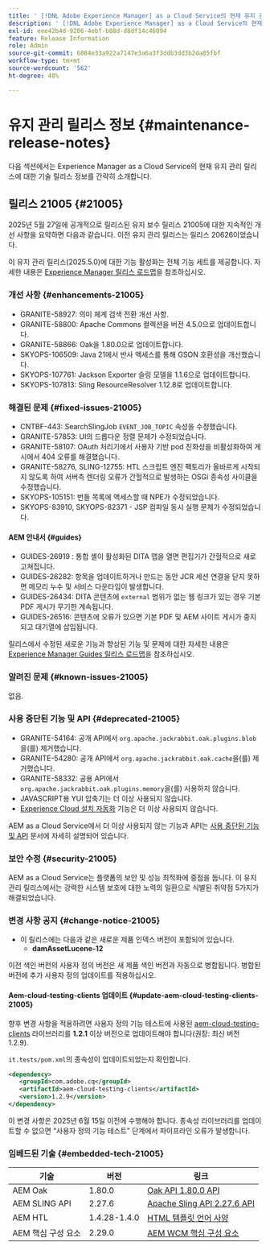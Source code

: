 ```yaml
---
title: ' [!DNL Adobe Experience Manager] as a Cloud Service의 현재 유지 관리 릴리스 정보입니다.'
description: ' [!DNL Adobe Experience Manager] as a Cloud Service의 현재 유지 관리 릴리스 정보입니다.'
exl-id: eee42b4d-9206-4ebf-b88d-d8df14c46094
feature: Release Information
role: Admin
source-git-commit: 6884e33a922a7147e3a6a3f3ddb3dd3b2da85fbf
workflow-type: tm+mt
source-wordcount: '562'
ht-degree: 48%

---
```



# 유지 관리 릴리스 정보 {#maintenance-release-notes}

다음 섹션에서는 Experience Manager as a Cloud Service의 현재 유지 관리 릴리스에 대한 기술 릴리스 정보를 간략히 소개합니다.

## 릴리스 21005 {#21005}

2025년 5월 27일에 공개적으로 릴리스된 유지 보수 릴리스 21005에 대한 지속적인 개선 사항을 요약하면 다음과 같습니다. 이전 유지 관리 릴리스는 릴리스 20626이었습니다.

이 유지 관리 릴리스(2025.5.0)에 대한 기능 활성화는 전체 기능 세트를 제공합니다. 자세한 내용은 [Experience Manager 릴리스 로드맵](https://experienceleague.adobe.com/ko/docs/experience-manager-release-information/aem-release-updates/update-releases-roadmap)을 참조하십시오.

### 개선 사항 {#enhancements-21005}

* GRANITE-58927: 의미 체계 검색 전환 개선 사항.
* GRANITE-58800: Apache Commons 컬렉션을 버전 4.5.0으로 업데이트합니다.
* GRANITE-58866: Oak을 1.80.0으로 업데이트합니다.
* SKYOPS-106509: Java 21에서 반사 액세스를 통해 GSON 호환성을 개선했습니다.
* SKYOPS-107761: Jackson Exporter 슬링 모델을 1.1.6으로 업데이트합니다.
* SKYOPS-107813: Sling ResourceResolver 1.12.8로 업데이트합니다.

### 해결된 문제 {#fixed-issues-21005}

* CNTBF-443: SearchSlingJob `EVENT_JOB_TOPIC` 속성을 수정했습니다.
* GRANITE-57853: UI의 드롭다운 정렬 문제가 수정되었습니다.
* GRANITE-58107: OAuth 처리기에서 사용자 기반 pod 친화성을 비활성화하여 게시에서 404 오류를 해결했습니다.
* GRANITE-58276, SLING-12755: HTL 스크립트 엔진 팩토리가 올바르게 시작되지 않도록 하여 서버측 렌더링 오류가 간헐적으로 발생하는 OSGi 종속성 사이클을 수정했습니다.
* SKYOPS-105151: 번들 목록에 액세스할 때 NPE가 수정되었습니다.
* SKYOPS-83910, SKYOPS-82371 - JSP 컴파일 동시 실행 문제가 수정되었습니다.

#### AEM 안내서 {#guides}

* GUIDES-26919 : 통합 셸이 활성화된 DITA 맵을 열면 편집기가 간헐적으로 새로 고쳐집니다.
* GUIDES-26282: 항목을 업데이트하거나 만드는 동안 JCR 세션 연결을 닫지 못하면 메모리 누수 및 서비스 다운타임이 발생합니다.
* GUIDES-26434: DITA 콘텐츠에 `external` 범위가 없는 웹 링크가 있는 경우 기본 PDF 게시가 무기한 계속됩니다.
* GUIDES-26516: 콘텐츠에 오류가 있으면 기본 PDF 및 AEM 사이트 게시가 중지되고 대기열에 삽입됩니다.

릴리스에서 수정된 새로운 기능과 향상된 기능 및 문제에 대한 자세한 내용은 [Experience Manager Guides 릴리스 로드맵](https://experienceleague.adobe.com/ko/docs/experience-manager-guides/using/release-info/aem-guides-releases-roadmap)을 참조하십시오.

### 알려진 문제 {#known-issues-21005}

없음.

### 사용 중단된 기능 및 API {#deprecated-21005}

* GRANITE-54164: 공개 API에서 `org.apache.jackrabbit.oak.plugins.blob`을(를) 제거했습니다.
* GRANITE-54280: 공개 API에서 `org.apache.jackrabbit.oak.cache`을(를) 제거했습니다.
* GRANITE-58332: 공용 API에서 `org.apache.jackrabbit.oak.plugins.memory`을(를) 사용하지 않습니다.
* JAVASCRIPT용 YUI 압축기는 더 이상 사용되지 않습니다.
* [Experience Cloud 설치 자동화](/help/sites-cloud/integrating/adobe-analytics-exc-setup-automation.md) 기능은 더 이상 사용되지 않습니다.

AEM as a Cloud Service에서 더 이상 사용되지 않는 기능과 API는 [사용 중단된 기능 및 API](/help/release-notes/deprecated-removed-features.md) 문서에 자세히 설명되어 있습니다.

### 보안 수정 {#security-21005}

AEM as a Cloud Service는 플랫폼의 보안 및 성능 최적화에 중점을 둡니다. 이 유지 관리 릴리스에서는 강력한 시스템 보호에 대한 노력의 일환으로 식별된 취약점 5가지가 해결되었습니다.

### 변경 사항 공지 {#change-notice-21005}

* 이 릴리스에는 다음과 같은 새로운 제품 인덱스 버전이 포함되어 있습니다.
   * **damAssetLucene-12**

이전 색인 버전의 사용자 정의 버전은 새 제품 색인 버전과 자동으로 병합됩니다. 병합된 버전에 추가 사용자 정의 업데이트를 적용하십시오.

#### Aem-cloud-testing-clients 업데이트 {#update-aem-cloud-testing-clients-21005}

향후 변경 사항을 적용하려면 사용자 정의 기능 테스트에 사용된 [aem-cloud-testing-clients](https://github.com/adobe/aem-testing-clients) 라이브러리를 **1.2.1** 이상 버전으로 업데이트해야 합니다(권장: 최신 버전 1.2.9).

`it.tests/pom.xml`의 종속성이 업데이트되었는지 확인합니다.

```xml
<dependency>
   <groupId>com.adobe.cq</groupId>
   <artifactId>aem-cloud-testing-clients</artifactId>
   <version>1.2.9</version>
</dependency>
```

이 변경 사항은 2025년 6월 15일 이전에 수행해야 합니다.
종속성 라이브러리를 업데이트할 수 없으면 “사용자 정의 기능 테스트” 단계에서 파이프라인 오류가 발생합니다.

### 임베드된 기술 {#embedded-tech-21005}

| 기술 | 버전 | 링크 |
|---|---|---|
| AEM Oak | 1.80.0 | [Oak API 1.80.0 API](https://www.javadoc.io/doc/org.apache.jackrabbit/oak-api/1.80.0/index.html) |
| AEM SLING API | 2.27.6 | [Apache Sling API 2.27.6 API](https://www.javadoc.io/doc/org.apache.sling/org.apache.sling.api/latest/index.html) |
| AEM HTL | 1.4.28-1.4.0 | [HTML 템플릿 언어 사양](https://github.com/adobe/htl-spec) |
| AEM 핵심 구성 요소 | 2.29.0 | [AEM WCM 핵심 구성 요소](https://github.com/adobe/aem-core-wcm-components) |
